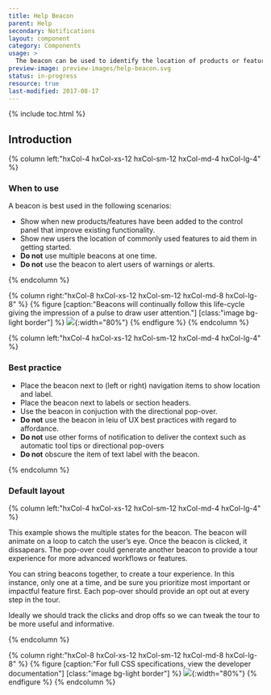 ```yaml
---
title: Help Beacon
parent: Help
secondary: Notifications
layout: component
category: Components
usage: >
  The beacon can be used to identify the location of products or features in the control panel. It can also be used to indicate advanced functionality to existing features
preview-image: preview-images/help-beacon.svg
status: in-progress
resource: true
last-modified: 2017-08-17
---
```


{% include toc.html %}


## Introduction

<div class="hxRow">
{% column left:"hxCol-4 hxCol-xs-12 hxCol-sm-12 hxCol-md-4 hxCol-lg-4" %}

### When to use

A beacon is best used in the following scenarios:

- Show when new products/features have been added to the control panel that improve existing functionality.
- Show new users the location of commonly used features to aid them in getting started.
- **Do not** use multiple beacons at one time.
- **Do not** use the beacon to alert users of warnings or alerts.

{% endcolumn %}

{% column right:"hxCol-8 hxCol-xs-12 hxCol-sm-12 hxCol-md-8 hxCol-lg-8" %}
{% figure [caption:"Beacons will continually follow this life-cycle giving the impression of a pulse to draw user attention."] [class:"image bg-light border"] %}
![]({{site.url}}/assets/images/components/help/beacon/beacon-hero.svg){:width="80%"}
{% endfigure %}
{% endcolumn %}

{% column left:"hxCol-4 hxCol-xs-12 hxCol-sm-12 hxCol-md-4 hxCol-lg-4" %}

### Best practice

- Place the beacon next to (left or right) navigation items to show location and label.
- Place the beacon next to labels or section headers.
- Use the beacon in conjuction with the directional pop-over.
- **Do not** use the beacon in leiu of UX best practices with regard to affordance.
- **Do not** use other forms of notification to deliver the context such as automatic tool tips or directional pop-overs
- **Do not** obscure the item of text label with the beacon.

{% endcolumn %}

</div>

### Default layout

<div class="hxRow">
{% column left:"hxCol-4 hxCol-xs-12 hxCol-sm-12 hxCol-md-4 hxCol-lg-4" %}

This example shows the multiple states for the beacon. The beacon will animate on a loop to catch the user’s eye. Once the beacon is clicked, it dissapears. The pop-over could generate another beacon to provide a tour experience for more advanced workflows or features.

You can string beacons together, to create a tour experience. In this instance, only one at a time, and be sure you prioritize most important or impactful feature first. Each pop-over should
provide an opt out at every step in the tour.

Ideally we should track the clicks and drop offs so we can tweak the tour to be more useful and informative.

{% endcolumn %}

{% column right:"hxCol-8 hxCol-xs-12 hxCol-sm-12 hxCol-md-8 hxCol-lg-8" %}
{% figure [caption:"For full CSS specifications, view the developer documentation"] [class:"image bg-light border"] %}
![]({{site.url}}/assets/images/components/help/beacon/beacon-specs.svg){:width="80%"}
{% endfigure %}
{% endcolumn %}
</div>